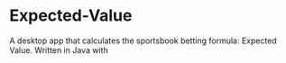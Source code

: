 # Expected-Value
A desktop app that calculates the sportsbook betting formula: Expected Value. Written in Java with 
